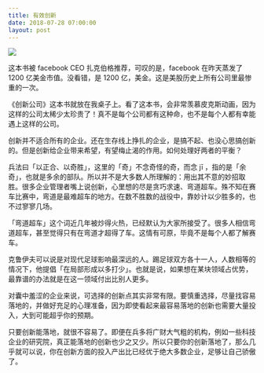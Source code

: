 ```yaml
---
title: 有效创新
date: 2018-07-28 07:00:00
layout: post
---
```


![](https://cdn.maintao.com/blog/img/2018/effective-innovation/creativity-inc.png)

这本书被 facebook CEO 扎克伯格推荐，可叹的是，facebook 在昨天蒸发了 1200 亿美金市值。没看错，是 1200 亿，美金。这是美股历史上所有公司里最惨重的一次。

《创新公司》这本书就放在我桌子上。看了这本书，会非常羡慕皮克斯动画，因为这样的公司太稀少太珍贵了！真不是每个公司都有这种命，也不是每个人都有幸能遇上这样的公司。

创新并不适合所有的企业。还在生存线上挣扎的企业，是搞不起、也没心思搞创新的。但是创新给企业带来希望，有望梅止渴的作用。如何处理好两者的平衡？

兵法曰「以正合、以奇胜」，这里的「奇」不念奇怪的奇，而念 jī ，指的是「余奇」，也就是多余的部队。所以并不是大多数人所理解的：用出其不意的妙招取胜。很多企业管理者嘴上说创新，心里想的尽是贪巧求速、弯道超车。殊不知在赛车比赛中，弯道是最难超车的地方。在数不胜数的战役中，靠妙计以少胜多的，也不过寥寥几场。

「弯道超车」这个词近几年被炒得火热，已经默认为大家所接受了。很多人相信弯道超车，甚至觉得只有在弯道才超得了车。这情有可原，毕竟不是每个人都了解赛车。

克鲁伊夫可以说是对现代足球影响最深远的人。踢足球双方各十一人，人数相等的情况下，他提倡「在局部形成以多打少」。也就是说，如果想在某块领域占优势，最靠谱的办法就是在这一领域付出比别人更多。

对囊中羞涩的企业来说，可选择的创新点其实非常有限。要慎重选择，尽量找容易落地的，并做好充足的心理准备，因为即使看起来最容易落地的创新也需要大量投入，大到可能超乎你的预期。

只要创新能落地，就很不容易了。即便在兵多将广财大气粗的机构，例如一些科技企业的研究院，真正能落地的创新也少之又少。所以只要你的创新落地了，那么几乎就可以说，你在创新方面的投入产出比已经优于绝大多数企业，足够让自己骄傲了。

